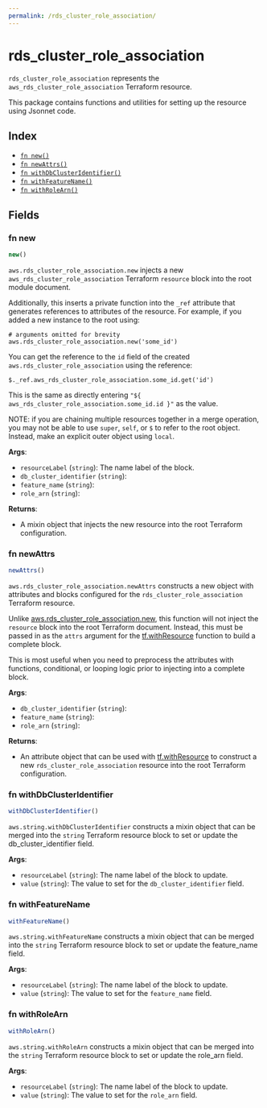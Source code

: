```yaml
---
permalink: /rds_cluster_role_association/
---
```


# rds_cluster_role_association

`rds_cluster_role_association` represents the `aws_rds_cluster_role_association` Terraform resource.



This package contains functions and utilities for setting up the resource using Jsonnet code.


## Index

* [`fn new()`](#fn-new)
* [`fn newAttrs()`](#fn-newattrs)
* [`fn withDbClusterIdentifier()`](#fn-withdbclusteridentifier)
* [`fn withFeatureName()`](#fn-withfeaturename)
* [`fn withRoleArn()`](#fn-withrolearn)

## Fields

### fn new

```ts
new()
```


`aws.rds_cluster_role_association.new` injects a new `aws_rds_cluster_role_association` Terraform `resource`
block into the root module document.

Additionally, this inserts a private function into the `_ref` attribute that generates references to attributes of the
resource. For example, if you added a new instance to the root using:

    # arguments omitted for brevity
    aws.rds_cluster_role_association.new('some_id')

You can get the reference to the `id` field of the created `aws.rds_cluster_role_association` using the reference:

    $._ref.aws_rds_cluster_role_association.some_id.get('id')

This is the same as directly entering `"${ aws_rds_cluster_role_association.some_id.id }"` as the value.

NOTE: if you are chaining multiple resources together in a merge operation, you may not be able to use `super`, `self`,
or `$` to refer to the root object. Instead, make an explicit outer object using `local`.

**Args**:
  - `resourceLabel` (`string`): The name label of the block.
  - `db_cluster_identifier` (`string`): 
  - `feature_name` (`string`): 
  - `role_arn` (`string`): 

**Returns**:
- A mixin object that injects the new resource into the root Terraform configuration.


### fn newAttrs

```ts
newAttrs()
```


`aws.rds_cluster_role_association.newAttrs` constructs a new object with attributes and blocks configured for the `rds_cluster_role_association`
Terraform resource.

Unlike [aws.rds_cluster_role_association.new](#fn-new), this function will not inject the `resource`
block into the root Terraform document. Instead, this must be passed in as the `attrs` argument for the
[tf.withResource](https://github.com/tf-libsonnet/core/tree/main/docs#fn-withresource) function to build a complete block.

This is most useful when you need to preprocess the attributes with functions, conditional, or looping logic prior to
injecting into a complete block.

**Args**:
  - `db_cluster_identifier` (`string`): 
  - `feature_name` (`string`): 
  - `role_arn` (`string`): 

**Returns**:
  - An attribute object that can be used with [tf.withResource](https://github.com/tf-libsonnet/core/tree/main/docs#fn-withresource) to construct a new `rds_cluster_role_association` resource into the root Terraform configuration.


### fn withDbClusterIdentifier

```ts
withDbClusterIdentifier()
```

`aws.string.withDbClusterIdentifier` constructs a mixin object that can be merged into the `string`
Terraform resource block to set or update the db_cluster_identifier field.



**Args**:
  - `resourceLabel` (`string`): The name label of the block to update.
  - `value` (`string`): The value to set for the `db_cluster_identifier` field.


### fn withFeatureName

```ts
withFeatureName()
```

`aws.string.withFeatureName` constructs a mixin object that can be merged into the `string`
Terraform resource block to set or update the feature_name field.



**Args**:
  - `resourceLabel` (`string`): The name label of the block to update.
  - `value` (`string`): The value to set for the `feature_name` field.


### fn withRoleArn

```ts
withRoleArn()
```

`aws.string.withRoleArn` constructs a mixin object that can be merged into the `string`
Terraform resource block to set or update the role_arn field.



**Args**:
  - `resourceLabel` (`string`): The name label of the block to update.
  - `value` (`string`): The value to set for the `role_arn` field.
